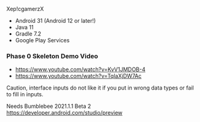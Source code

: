 Xep!cgamerzX

- Android 31 (Android 12 or later!)
- Java 11
- Gradle 7.2
- Google Play Services

### Phase 0 Skeleton Demo Video 
- https://www.youtube.com/watch?v=KvV1JMDOB-4 
- https://www.youtube.com/watch?v=TqlaXjDW7Ac

Caution, interface inputs do not like it if you put in wrong data types or fail to fill in inputs.

Needs Bumblebee 2021.1.1 Beta 2
https://developer.android.com/studio/preview

